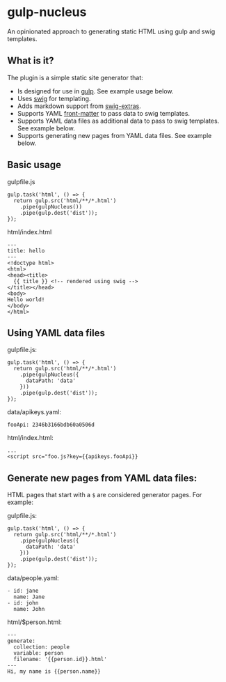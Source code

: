 # gulp-nucleus
An opinionated approach to generating static HTML using gulp and swig templates.

## What is it?

The plugin is a simple static site generator that:

- Is designed for use in [gulp](http://gulpjs.com/). See example usage below.
- Uses [swig](https://github.com/paularmstrong/swig) for templating.
- Adds markdown support from [swig-extras](https://github.com/paularmstrong/swig-extras).
- Supports YAML [front-matter](https://github.com/jxson/front-matter) to pass data to swig templates.
- Supports YAML data files as additional data to pass to swig templates. See example below.
- Supports generating new pages from YAML data files. See example below.

## Basic usage

gulpfile.js

    gulp.task('html', () => {
      return gulp.src('html/**/*.html')
        .pipe(gulpNucleus())
        .pipe(gulp.dest('dist'));
    });

html/index.html

    ---
    title: hello
    ---
    <!doctype html>
    <html>
    <head><title>
      {{ title }} <!-- rendered using swig -->
    </title></head>
    <body>
    Hello world!
    </body>
    </html>

## Using YAML data files

gulpfile.js:

    gulp.task('html', () => {
      return gulp.src('html/**/*.html')
        .pipe(gulpNucleus({
          dataPath: 'data'
        }))
        .pipe(gulp.dest('dist'));
    });

data/apikeys.yaml:

    fooApi: 2346b3166bdb60a0506d

html/index.html:

    ...
    <script src="foo.js?key={{apikeys.fooApi}}

## Generate new pages from YAML data files:

HTML pages that start with a `$` are considered generator pages. For example:

gulpfile.js:

    gulp.task('html', () => {
      return gulp.src('html/**/*.html')
        .pipe(gulpNucleus({
          dataPath: 'data'
        }))
        .pipe(gulp.dest('dist'));
    });

data/people.yaml:

    - id: jane
      name: Jane
    - id: john
      name: John

html/$person.html:

    ---
    generate:
      collection: people
      variable: person
      filename: '{{person.id}}.html'
    ---
    Hi, my name is {{person.name}}
